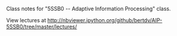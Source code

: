 Class notes for "5SSB0 -- Adaptive Information Processing" class. 

View lectures at http://nbviewer.ipython.org/github/bertdv/AIP-5SSB0/tree/master/lectures/


